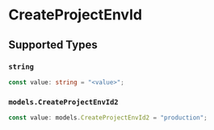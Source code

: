 # CreateProjectEnvId


## Supported Types

### `string`

```typescript
const value: string = "<value>";
```

### `models.CreateProjectEnvId2`

```typescript
const value: models.CreateProjectEnvId2 = "production";
```

